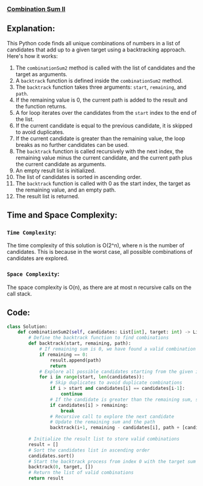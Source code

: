 ### [Combination Sum II](https://leetcode.com/problems/combination-sum-ii/description/)

## Explanation:
This Python code finds all unique combinations of numbers in a list of candidates that add up to a given target using a backtracking approach. Here's how it works:

1. The `combinationSum2` method is called with the list of candidates and the target as arguments.
2. A `backtrack` function is defined inside the `combinationSum2` method.
3. The `backtrack` function takes three arguments: `start`, `remaining`, and `path`.
4. If the remaining value is 0, the current path is added to the result and the function returns.
5. A for loop iterates over the candidates from the `start` index to the end of the list.
6. If the current candidate is equal to the previous candidate, it is skipped to avoid duplicates.
7. If the current candidate is greater than the remaining value, the loop breaks as no further candidates can be used.
8. The `backtrack` function is called recursively with the next index, the remaining value minus the current candidate, and the current path plus the current candidate as arguments.
9. An empty result list is initialized.
10. The list of candidates is sorted in ascending order.
11. The `backtrack` function is called with 0 as the start index, the target as the remaining value, and an empty path.
12. The result list is returned.

## Time and Space Complexity:
### `Time Complexity`:
The time complexity of this solution is O(2^n), where n is the number of candidates. This is because in the worst case, all possible combinations of candidates are explored.

### `Space Complexity`:
The space complexity is O(n), as there are at most n recursive calls on the call stack.

## Code:
```py
class Solution:
    def combinationSum2(self, candidates: List[int], target: int) -> List[List[int]]:
        # Define the backtrack function to find combinations
        def backtrack(start, remaining, path):
            # If remaining sum is 0, we have found a valid combination
            if remaining == 0:
                result.append(path)
                return
            # Explore all possible candidates starting from the given index
            for i in range(start, len(candidates)):
                # Skip duplicates to avoid duplicate combinations
                if i > start and candidates[i] == candidates[i-1]:
                    continue
                # If the candidate is greater than the remaining sum, stop exploring
                if candidates[i] > remaining:
                    break
                # Recursive call to explore the next candidate
                # Update the remaining sum and the path
                backtrack(i+1, remaining - candidates[i], path + [candidates[i]])
        
        # Initialize the result list to store valid combinations
        result = []
        # Sort the candidates list in ascending order
        candidates.sort()
        # Start the backtrack process from index 0 with the target sum and an empty path
        backtrack(0, target, [])
        # Return the list of valid combinations
        return result

```
